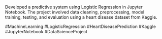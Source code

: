 
Developed a predictive system using Logistic Regression in Jupyter Notebook. The project involved data cleaning, preprocessing, model training, testing, and evaluation using a heart disease dataset from Kaggle.


#MachineLearning #LogisticRegression #HeartDiseasePrediction #Kaggle #JupyterNotebook #DataScienceProject
